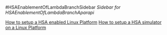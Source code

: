#HSAEnablementOfLambdaBranchSidebar
*Sidebar for HSAEnablementOfLambdaBranchAparapi*

[How to setup a HSA enabled Linux Platform](HowtosetupaHSAenabledLinuxPlatform.md)
[How to setup a HSA simulator on a Linux Platform](HowtosetupaHSAsimulatoronaLinuxPlatform.md)